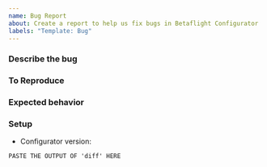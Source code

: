 ```yaml
---
name: Bug Report
about: Create a report to help us fix bugs in Betaflight Configurator
labels: "Template: Bug"
---
```

<!-- This is a template that you must fill. If not, the message will be closed. So don't erase any subtitle in this template (they start with ###)
and complete all of them -->

### Describe the bug
<!-- A clear and concise description of what the bug is. -->

### To Reproduce
<!-- Steps to reproduce the behavior -->

### Expected behavior
<!-- A clear and concise description of what you expected to happen. -->

### Setup
<!-- Specify the version of the configurator (as displayed in the app) -->
- Configurator version:

<!-- If this bug is related to a specific flight controller and/or configuration please specify it here. Create a diff and post it here in a code block. Put (three backticks) at the start and end of the diff block (instructions  on how to do a diff: https://oscarliang.com/use-diff-not-dump-betaflight/) -->
```
PASTE THE OUTPUT OF 'diff' HERE
```

<!-- Add any other context about the problem that you think might be relevant here. -->
